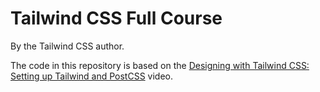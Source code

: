 # Tailwind CSS Full Course

By the Tailwind CSS author.

The code in this repository is based on the
[Designing with Tailwind CSS: Setting up Tailwind and PostCSS](https://www.youtube.com/watch?v=21HuwjmuS7A&list=PL7CcGwsqRpSM3w9BT_21tUU8JN2SnyckR)
video.
